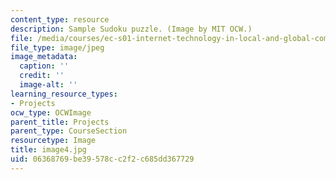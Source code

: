 ```yaml
---
content_type: resource
description: Sample Sudoku puzzle. (Image by MIT OCW.)
file: /media/courses/ec-s01-internet-technology-in-local-and-global-communities-spring-2005-summer-2005/06368769be39578cc2f2c685dd367729_image4.jpg
file_type: image/jpeg
image_metadata:
  caption: ''
  credit: ''
  image-alt: ''
learning_resource_types:
- Projects
ocw_type: OCWImage
parent_title: Projects
parent_type: CourseSection
resourcetype: Image
title: image4.jpg
uid: 06368769-be39-578c-c2f2-c685dd367729
---
```

